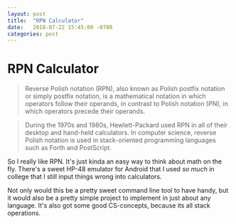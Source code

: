 ```yaml
---
layout: post
title:  "RPN Calculator"
date:   2018-07-22 15:45:00 -0700
categories: post
---
```

# RPN Calculator

> Reverse Polish notation (RPN), also known as Polish postfix notation
> or simply postfix notation, is a mathematical notation in which
> operators follow their operands, in contrast to Polish notation (PN),
> in which operators precede their operands.

> During the 1970s and 1980s, Hewlett-Packard used RPN in all of their
> desktop and hand-held calculators. In computer science, reverse
> Polish notation is used in stack-oriented programming languages such
> as Forth and PostScript.

So I really like RPN. It's just kinda an easy way to think about math
on the fly. There's a sweet HP-48 emulator for Android that I used _so
much_ in college that I still input things wrong into calculators.

Not only would this be a pretty sweet command line tool to have handy,
but it would also be a pretty simple project to implement in just
about any language. It's also got some good CS-concepts, because its
all stack operations.
